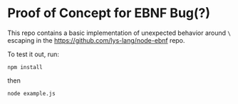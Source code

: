 # Proof of Concept for EBNF Bug(?)

This repo contains a basic implementation of unexpected behavior around `\` escaping in the https://github.com/lys-lang/node-ebnf repo.

To test it out, run:
```
npm install
```

then

```
node example.js
```
